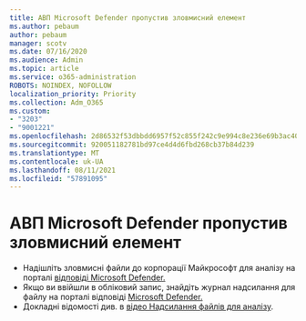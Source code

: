 ```yaml
---
title: АВП Microsoft Defender пропустив зловмисний елемент
ms.author: pebaum
author: pebaum
manager: scotv
ms.date: 07/16/2020
ms.audience: Admin
ms.topic: article
ms.service: o365-administration
ROBOTS: NOINDEX, NOFOLLOW
localization_priority: Priority
ms.collection: Adm_O365
ms.custom:
- "3203"
- "9001221"
ms.openlocfilehash: 2d86532f53dbbdd6957f52c855f242c9e994c8e236e69b3ac40800e4bce97d85
ms.sourcegitcommit: 920051182781bd97ce4d4d6fbd268cb37b84d239
ms.translationtype: MT
ms.contentlocale: uk-UA
ms.lasthandoff: 08/11/2021
ms.locfileid: "57891095"
---
```

# <a name="microsoft-defender-atp-missed-a-malicious-item"></a>АВП Microsoft Defender пропустив зловмисний елемент

- Надішліть зловмисні файли до корпорації Майкрософт для аналізу на порталі [відповіді Microsoft Defender.](https://www.microsoft.com/wdsi/filesubmission/) 
- Якщо ви ввійшли в обліковий запис, знайдіть журнал надсилання для файлу на порталі відповіді [Microsoft Defender.](https://www.microsoft.com/wdsi/submissionhistory)
- Докладні відомості див. в [відео Надсилання файлів для аналізу](https://docs.microsoft.com/windows/security/threat-protection/intelligence/submission-guide).
